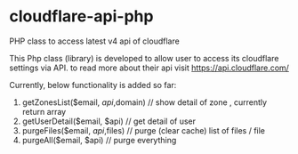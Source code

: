 # cloudflare-api-php
PHP class to access latest v4 api of cloudflare

This Php class (library) is developed to allow user to access its cloudflare settings via API. to read more about their api visit https://api.cloudflare.com/

Currently, below functionality is added so far:
1) getZonesList($email, $api,$domain) // show detail of zone , currently return array
2) getUserDetail($email, $api) // get detail of user
3) purgeFiles($email, $api,$files) // purge (clear cache) list of files / file
4) purgeAll($email, $api) // purge everything